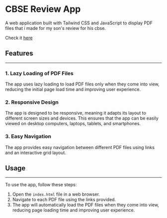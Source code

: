 # CBSE Review App

A web application built with Tailwind CSS and JavaScript to display PDF files that i made for my son's review for his cbse.

Check it [here](https://sukhbinder.github.io/cbse-revision/) 


## Features
------------

### 1. Lazy Loading of PDF Files

The app uses lazy loading to load PDF files only when they come into view, reducing the initial page load time and improving user experience.

### 2. Responsive Design

The app is designed to be responsive, meaning it adapts its layout to different screen sizes and devices. This ensures that the app can be easily viewed on desktop computers, laptops, tablets, and smartphones.

### 3. Easy Navigation

The app provides easy navigation between different PDF files using links and an interactive grid layout.


## Usage
---------

To use the app, follow these steps:

1. Open the `index.html` file in a web browser.
2. Navigate to each PDF file using the links provided.
3. The app will automatically load the PDF files when they come into view, reducing page loading time and improving user experience.

